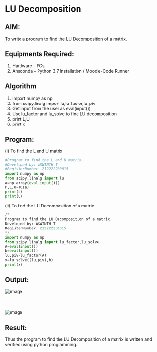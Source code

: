 # LU Decomposition 

## AIM:
To write a program to find the LU Decomposition of a matrix.

## Equipments Required:
1. Hardware – PCs
2. Anaconda – Python 3.7 Installation / Moodle-Code Runner

## Algorithm
1. import numpy as np
2. from scipy.linalg import lu,lu_factor,lu_piv
3. Get input from the user as eval(input())
4. Use lu_factor and lu_solve to find LU decomposition
5. print L,U
6. print x

## Program:
(i) To find the L and U matrix
```python
#Program to find the L and U matrix.
#Developed by: ASWINTH T
#RegisterNumber: 212222230015
import numpy as np
from scipy.linalg import lu
a=np.array(eval(input()))
P,L,U=lu(a)
print(L)
print(U)
```
(ii) To find the LU Decomposition of a matrix
```python
/*
Program to find the LU Decomposition of a matrix.
Developed by: ASWINTH T
RegisterNumber: 212222230015
*/
import numpy as np
from scipy.linalg import lu_factor,lu_solve
A=eval(input())
b=eval(input())
lu,piv=lu_factor(A)
x=lu_solve((lu,piv),b)
print(x)
```

## Output:
![image](https://github.com/Aswinth21/LU-Decomposition/assets/120236638/1ba645c0-538e-4b46-beef-b506fae9776d)<br>
<br>
<br>
<br>
![image](https://github.com/Aswinth21/LU-Decomposition/assets/120236638/e4912dd7-8b3e-4fdb-ad1d-b4fc80b48bab)



## Result:
Thus the program to find the LU Decomposition of a matrix is written and verified using python programming.

